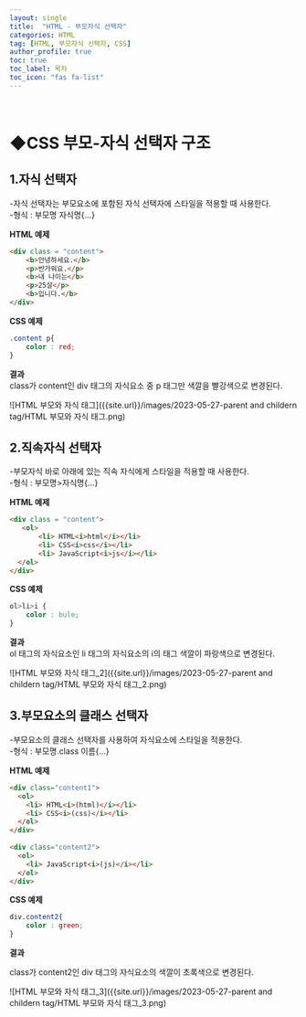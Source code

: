 ```yaml
---
layout: single
title:  "HTML - 부모자식 선택자"
categories: HTML
tag: [HTML, 부모자식 선택자, CSS]
author_profile: true
toc: true
toc_label: 목차
toc_icon: "fas fa-list"
---
```


<br/>





# ◆CSS 부모-자식 선택자 구조



## 1.자식 선택자

-자식 선택자는 부모요소에 포함된 자식 선택자에 스타일을 적용할 때 사용한다.<br/>
-형식 : 부모명 자식명{...}

**HTML 예제**
```html
<div class = "content">
    <b>안녕하세요.</b>
    <p>반가워요.</p>
    <b>내 나이는</b>
    <p>25살</p>
    <b>입니다.</b>
</div>
```

**CSS 예제**
```css
.content p{
    color : red;
}
```

**결과**<br/>
class가 content인 div 태그의 자식요소 중 p 태그만 색깔을 빨강색으로 변경된다.

![HTML 부모와 자식 태그]({{site.url}}/images/2023-05-27-parent and childern tag/HTML 부모와 자식 태그.png)



## 2.직속자식 선택자

-부모자식 바로 아래에 있는 직속 자식에게 스타일을 적용할 때 사용한다.<br/>
-형식 : 부모명>자식명{...}

**HTML 예제**
```html
<div class = "content">
   <ol>
       <li> HTML<i>html</i></li>
       <li> CSS<i>css</i></li>
       <li> JavaScript<i>js</i></li>
  </ol>
</div>
```

**CSS 예제**
```css
ol>li>i {
    color : bule;
}
```

**결과**<br/>
ol 태그의 자식요소인 li 태그의 자식요소의 i의 태그 색깔이 파랑색으로 변경된다.

![HTML 부모와 자식 태그_2]({{site.url}}/images/2023-05-27-parent and childern tag/HTML 부모와 자식 태그_2.png)



## 3.부모요소의 클래스 선택자

-부모요소의 클래스 선택자를 사용하여 자식요소에 스타일을 적용한다.<br/>
-형식 : 부모명.class 이름{...}

**HTML 예제**

```html
<div class="content1">
  <ol>
    <li> HTML<i>(html)</i></li>
    <li> CSS<i>(css)</i></li>
  </ol>
</div>
  
<div class="content2">
  <ol>
    <li> JavaScript<i>(js)</i></li>
  </ol>
</div>
```

**CSS 예제**

```css
div.content2{
    color : green;
}
```

**결과**<br/>

class가 content2인 div 태그의 자식요소의 색깔이 초록색으로 변경된다.

![HTML 부모와 자식 태그_3]({{site.url}}/images/2023-05-27-parent and childern tag/HTML 부모와 자식 태그_3.png)
